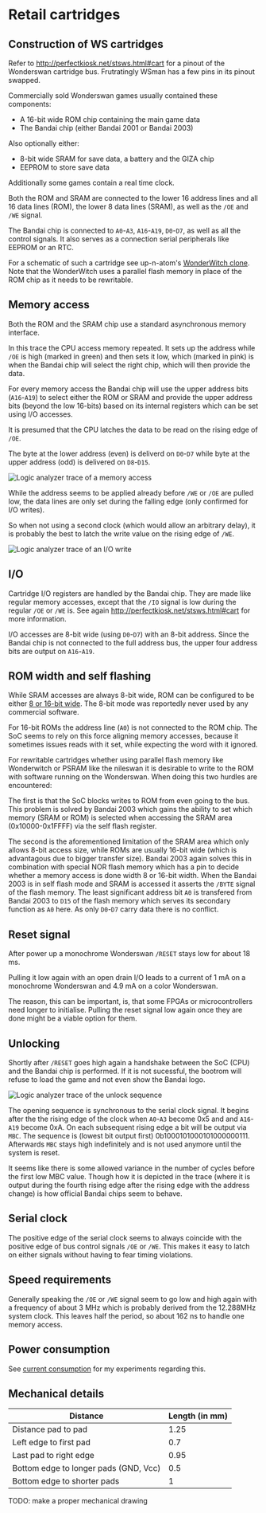 # Retail cartridges

## Construction of WS cartridges

Refer to http://perfectkiosk.net/stsws.html#cart for a pinout of the Wonderswan cartridge bus. Frutratingly WSman has a few pins in its pinout swapped.

Commercially sold Wonderswan games usually contained these components:

* A 16-bit wide ROM chip containing the main game data
* The Bandai chip (either Bandai 2001 or Bandai 2003)

Also optionally either:

* 8-bit wide SRAM for save data, a battery and the GIZA chip
* EEPROM to store save data

Additionally some games contain a real time clock.

Both the ROM and SRAM are connected to the lower 16 address lines and all 16 data lines (ROM), the lower 8 data lines (SRAM), as well as the `/OE` and `/WE` signal.

The Bandai chip is connected to `A0`-`A3`, `A16`-`A19`, `D0`-`D7`, as well as all the control signals. It also serves as a connection serial peripherals like EEPROM or an RTC.

For a schematic of such a cartridge see up-n-atom's [WonderWitch clone](https://github.com/up-n-atom/WonderWitch). Note that the WonderWitch uses a parallel flash memory in place of the ROM chip as it needs to be rewritable.

## Memory access

Both the ROM and the SRAM chip use a standard asynchronous memory interface.

In this trace the CPU access memory repeated. It sets up the address while `/OE` is high (marked in green) and then sets it low, which (marked in pink) is when the Bandai chip will select the right chip, which will then provide the data.

For every memory access the Bandai chip will use the upper address bits (`A16`-`A19`) to select either the ROM or SRAM and provide the upper address bits (beyond the low 16-bits) based on its internal registers which can be set using I/O accesses.

It is presumed that the CPU latches the data to be read on the rising edge of `/OE`.

The byte at the lower address (even) is deliverd on `D0`-`D7` while byte at the upper address (odd) is delivered on `D8`-`D15`.

![Logic analyzer trace of a memory access](dataaccess.png)

While the address seems to be applied already before `/WE` or `/OE` are pulled low, the data lines are only set during the falling edge (only confirmed for I/O writes).

So when not using a second clock (which would allow an arbitrary delay), it is probably the best to latch the write value on the rising edge of `/WE`.

![Logic analyzer trace of an I/O write](datawrite.png)

## I/O

Cartridge I/O registers are handled by the Bandai chip. They are made like regular memory accesses, except that the `/IO` signal is low during the regular `/OE` or `/WE` is. See again http://perfectkiosk.net/stsws.html#cart for more information.

I/O accesses are 8-bit wide (using `D0`-`D7`) with an 8-bit address. Since the Bandai chip is not connected to the full address bus, the upper four address bits are output on `A16`-`A19`.

## ROM width and self flashing

While SRAM accesses are always 8-bit wide, ROM can be configured to be either [8 or 16-bit wide](http://perfectkiosk.net/stsws.html#hardware_architecture). The 8-bit mode was reportedly never used by any commercial software.

For 16-bit ROMs the address line (`A0`) is not connected to the ROM chip. The SoC seems to rely on this force aligning memory accesses, because it sometimes issues reads with it set, while expecting the word with it ignored.

For rewritable cartridges whether using parallel flash memory like Wonderwitch or PSRAM like the nileswan it is desirable to write to the ROM with software running on the Wonderswan. When doing this two hurdles are encountered:

The first is that the SoC blocks writes to ROM from even going to the bus. This problem is solved by Bandai 2003 which gains the ability to set which memory (SRAM or ROM) is selected when accessing the SRAM area (0x10000-0x1FFFF) via the self flash register.

The second is the aforementioned limitation of the SRAM area which only allows 8-bit access size, while ROMs are usually 16-bit wide (which is advantagous due to bigger transfer size). Bandai 2003 again solves this in combination with special NOR flash memory which has a pin to decide whether a memory access is done width 8 or 16-bit width. When the Bandai 2003 is in self flash mode and SRAM is accessed it asserts the `/BYTE` signal of the flash memory. The least significant address bit `A0` is transfered from Bandai 2003 to `D15` of the flash memory which serves its secondary function as `A0` here. As only `D0`-`D7` carry data there is no conflict.

## Reset signal

After power up a monochrome Wonderswan `/RESET` stays low for about 18 ms.

Pulling it low again with an open drain I/O leads to a current of 1 mA on a monochrome Wonderswan and 4.9 mA on a color Wonderswan.

The reason, this can be important, is, that some FPGAs or microcontrollers need longer to initialise. Pulling the reset signal low again once they are done might be a viable option for them.

## Unlocking

Shortly after `/RESET` goes high again a handshake between the SoC (CPU) and the Bandai chip is performed. If it is not sucessful, the bootrom will refuse to load the game and not even show the Bandai logo.

![Logic analyzer trace of the unlock sequence](openingdance.png)

The opening sequence is synchronous to the serial clock signal. It begins after the the rising edge of the clock when `A0`-`A3` become 0x5 and and `A16`-`A19` become 0xA. On each subsequent rising edge a bit will be output via `MBC`. The sequence is (lowest bit output first) 0b1000101000101000000111. Afterwards `MBC` stays high indefinitely and is not used anymore until the system is reset.

It seems like there is some allowed variance in the number of cycles before the first low MBC value. Though how it is depicted in the trace (where it is output during the fourth rising edge after the rising edge with the address change) is how official Bandai chips seem to behave.

## Serial clock

The positive edge of the serial clock seems to always coincide with the positive edge of bus control signals `/OE` or `/WE`. This makes it easy to latch on either signals without having to fear timing violations.

## Speed requirements

Generally speaking the `/OE` or `/WE` signal seem to go low and high again with a frequency of about 3 MHz which is probably derived from the 12.288MHz system clock. This leaves half the period, so about 162 ns to handle one memory access.

## Power consumption

See [current consumption](current_consumption.md) for my experiments regarding this.

## Mechanical details

|Distance|Length (in mm)|
|------|-----------------|
|Distance pad to pad|1.25|
|Left edge to first pad|0.7|
|Last pad to right edge|0.95|
|Bottom edge to longer pads (GND, Vcc)|0.5|
|Bottom edge to shorter pads|1|

TODO: make a proper mechanical drawing